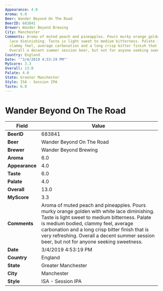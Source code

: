 ```yaml
---
Appearance: 4.0
Aroma: 6.0
Beer: Wander Beyond On The Road
BeerID: 683841
Brewer: Wander Beyond Brewing
City: Manchester
Comments: Aroma of muted peach and pineapples. Pours murky orange golden with white
  lace diminishing. Taste is light sweet to medium bitterness. Palate is medium bodied,
  clammy feel, average carbonation and a long crisp bitter finish that is very refreshing.
  Overall a decent summer session beer, but not for anyone seeking sweetness.
Country: England
Date: '"3/4/2019 4:53:19 PM"'
MyScore: 3.3
Overall: 13.0
Palate: 4.0
State: Greater Manchester
Style: ISA - Session IPA
Taste: 6.0
---
```


# Wander Beyond On The Road

| Field         | Value |
|---------------|-------|
| **BeerID** | 683841 |
| **Beer** | Wander Beyond On The Road |
| **Brewer** | Wander Beyond Brewing |
| **Aroma** | 6.0 |
| **Appearance** | 4.0 |
| **Taste** | 6.0 |
| **Palate** | 4.0 |
| **Overall** | 13.0 |
| **MyScore** | 3.3 |
| **Comments** | Aroma of muted peach and pineapples. Pours murky orange golden with white lace diminishing. Taste is light sweet to medium bitterness. Palate is medium bodied, clammy feel, average carbonation and a long crisp bitter finish that is very refreshing. Overall a decent summer session beer, but not for anyone seeking sweetness. |
| **Date** | 3/4/2019 4:53:19 PM |
| **Country** | England |
| **State** | Greater Manchester |
| **City** | Manchester |
| **Style** | ISA - Session IPA |
